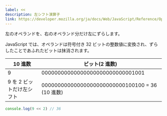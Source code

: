 ```yaml
---
label: <<
description: 左シフト演算子
link: https://developer.mozilla.org/ja/docs/Web/JavaScript/Reference/Operators/Left_shift
---
```


左のオペランドを、右のオペランド分だけ左にずらします。

JavaScript では、オペランドは符号付き 32 ビットの整数値に変換され、ずらしたことであふれたビットは抹消されます。

| 10 進数                   | ビット(2 進数)                                  |
| ------------------------- | ----------------------------------------------- |
| 9                         | 00000000000000000000000000001001                |
| 9 を 2 ビットだけ左シフト | 00000000000000000000000000100100 = 36 (10 進数) |

```typescript
console.log(9 << 2) // 36
```
